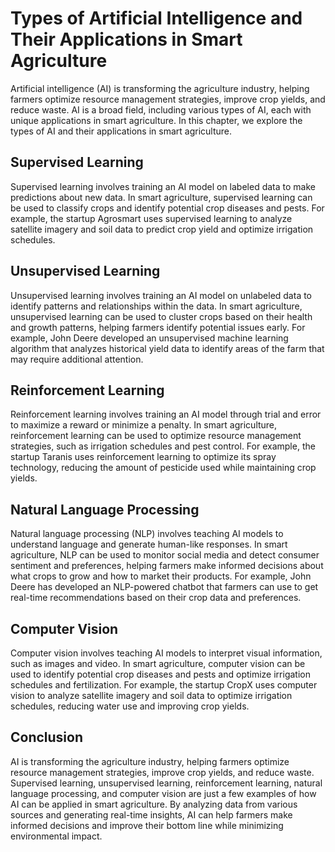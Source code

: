 Types of Artificial Intelligence and Their Applications in Smart Agriculture
==========================================================================================================================

Artificial intelligence (AI) is transforming the agriculture industry, helping farmers optimize resource management strategies, improve crop yields, and reduce waste. AI is a broad field, including various types of AI, each with unique applications in smart agriculture. In this chapter, we explore the types of AI and their applications in smart agriculture.

Supervised Learning
-------------------

Supervised learning involves training an AI model on labeled data to make predictions about new data. In smart agriculture, supervised learning can be used to classify crops and identify potential crop diseases and pests. For example, the startup Agrosmart uses supervised learning to analyze satellite imagery and soil data to predict crop yield and optimize irrigation schedules.

Unsupervised Learning
---------------------

Unsupervised learning involves training an AI model on unlabeled data to identify patterns and relationships within the data. In smart agriculture, unsupervised learning can be used to cluster crops based on their health and growth patterns, helping farmers identify potential issues early. For example, John Deere developed an unsupervised machine learning algorithm that analyzes historical yield data to identify areas of the farm that may require additional attention.

Reinforcement Learning
----------------------

Reinforcement learning involves training an AI model through trial and error to maximize a reward or minimize a penalty. In smart agriculture, reinforcement learning can be used to optimize resource management strategies, such as irrigation schedules and pest control. For example, the startup Taranis uses reinforcement learning to optimize its spray technology, reducing the amount of pesticide used while maintaining crop yields.

Natural Language Processing
---------------------------

Natural language processing (NLP) involves teaching AI models to understand language and generate human-like responses. In smart agriculture, NLP can be used to monitor social media and detect consumer sentiment and preferences, helping farmers make informed decisions about what crops to grow and how to market their products. For example, John Deere has developed an NLP-powered chatbot that farmers can use to get real-time recommendations based on their crop data and preferences.

Computer Vision
---------------

Computer vision involves teaching AI models to interpret visual information, such as images and video. In smart agriculture, computer vision can be used to identify potential crop diseases and pests and optimize irrigation schedules and fertilization. For example, the startup CropX uses computer vision to analyze satellite imagery and soil data to optimize irrigation schedules, reducing water use and improving crop yields.

Conclusion
----------

AI is transforming the agriculture industry, helping farmers optimize resource management strategies, improve crop yields, and reduce waste. Supervised learning, unsupervised learning, reinforcement learning, natural language processing, and computer vision are just a few examples of how AI can be applied in smart agriculture. By analyzing data from various sources and generating real-time insights, AI can help farmers make informed decisions and improve their bottom line while minimizing environmental impact.
